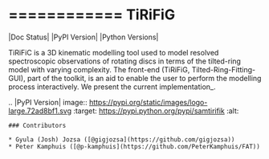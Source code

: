 ============
TiRiFiG
============

|Doc Status|
|PyPI Version|
|Python Versions|

TiRiFiC is a 3D kinematic modelling tool used to model resolved spectroscopic
observations of rotating discs in terms of the tilted-ring model with varying complexity.
The front-end (TiRiFiG, Tilted-Ring-Fitting-GUI), part of the toolkit, is an aid to
enable the user to perform the modelling process interactively. We present the current
implementation_.

.. |PyPI Version| image:: https://pypi.org/static/images/logo-large.72ad8bf1.svg
                  :target: https://pypi.python.org/pypi/samtirifik
                  :alt:

```
### Contributors

* Gyula (Josh) Jozsa ([@gigjozsa](https://github.com/gigjozsa))
* Peter Kamphuis ([@p-kamphuis](https://github.com/PeterKamphuis/FAT))
